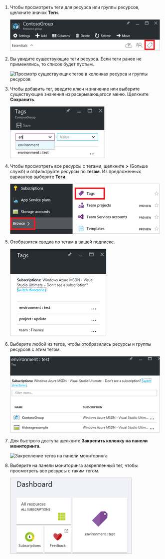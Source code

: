 1. Чтобы просмотреть теги для ресурса или группы ресурсов, щелкните значок **Теги**. 
   
     ![Значок "Теги" в колонках ресурса и группы ресурсов](./media/resource-manager-tag-resources/select-tag-icon.png)
2. Вы увидите существующие теги ресурса. Если теги ранее не применялись, то список будет пустым. 

     ![Просмотр существующих тегов в колонках ресурса и группы ресурсов](./media/resource-manager-tag-resources/existing-tags.png)
3. Чтобы добавить тег, введите ключ и значение или выберите существующие значения из раскрывающегося меню. Щелкните **Сохранить**.

     ![Добавление нового тега](./media/resource-manager-tag-resources/tag-resources.png)
3. Чтобы просмотреть все ресурсы с тегами, щелкните **>** (Больше служб) и отфильтруйте ресурсы по **тегам**. Из предложенных вариантов выберите **Теги**.
   
     ![Поиск тегов с помощью узла "Обзор"](./media/resource-manager-tag-resources/browse-tags.png)
4. Отобразится сводка по тегам в вашей подписке.
   
     ![Отображение всех тегов](./media/resource-manager-tag-resources/tag-taxonomy.png)
5. Выберите любой из тегов, чтобы отобразились ресурсы и группы ресурсов с этим тегом.
   
     ![Отображение ресурсов с тегами](./media/resource-manager-tag-resources/show-tagged-resources.png)
6. Для быстрого доступа щелкните **Закрепить колонку на панели мониторинга**.
   
     ![Закрепление тегов на панели мониторинга](./media/resource-manager-tag-resources/pin-tag.png)
7. Выберите на панели мониторинга закрепленный тег, чтобы просмотреть все ресурсы с таким тегом.

     ![Закрепление тегов на панели мониторинга](./media/resource-manager-tag-resources/show-pinned-tag.png)


<!--HONumber=Feb17_HO1-->


